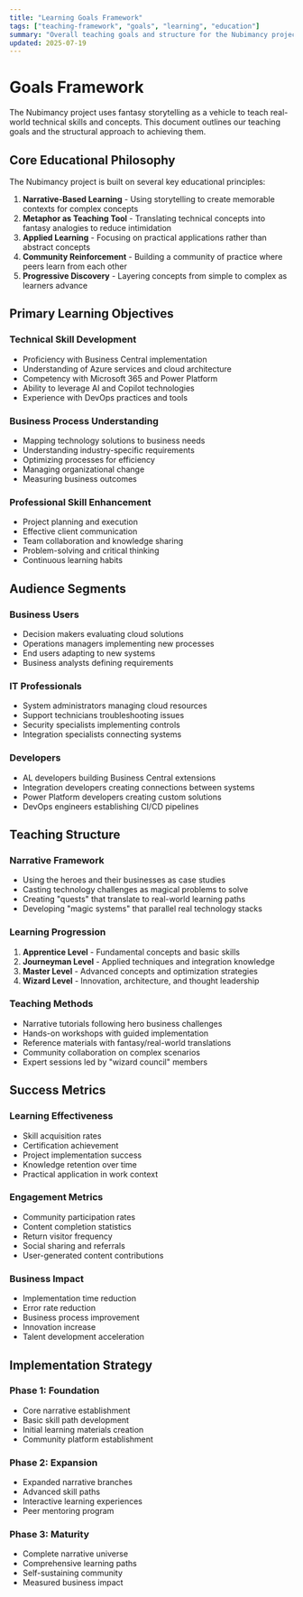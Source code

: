 ```yaml
---
title: "Learning Goals Framework"
tags: ["teaching-framework", "goals", "learning", "education"]
summary: "Overall teaching goals and structure for the Nubimancy project"
updated: 2025-07-19
---
```


# Goals Framework

The Nubimancy project uses fantasy storytelling as a vehicle to teach real-world technical skills and concepts. This document outlines our teaching goals and the structural approach to achieving them.

## Core Educational Philosophy

The Nubimancy project is built on several key educational principles:

1. **Narrative-Based Learning** - Using storytelling to create memorable contexts for complex concepts
2. **Metaphor as Teaching Tool** - Translating technical concepts into fantasy analogies to reduce intimidation
3. **Applied Learning** - Focusing on practical applications rather than abstract concepts
4. **Community Reinforcement** - Building a community of practice where peers learn from each other
5. **Progressive Discovery** - Layering concepts from simple to complex as learners advance

## Primary Learning Objectives

### Technical Skill Development
- Proficiency with Business Central implementation
- Understanding of Azure services and cloud architecture
- Competency with Microsoft 365 and Power Platform
- Ability to leverage AI and Copilot technologies
- Experience with DevOps practices and tools

### Business Process Understanding
- Mapping technology solutions to business needs
- Understanding industry-specific requirements
- Optimizing processes for efficiency
- Managing organizational change
- Measuring business outcomes

### Professional Skill Enhancement
- Project planning and execution
- Effective client communication
- Team collaboration and knowledge sharing
- Problem-solving and critical thinking
- Continuous learning habits

## Audience Segments

### Business Users
- Decision makers evaluating cloud solutions
- Operations managers implementing new processes
- End users adapting to new systems
- Business analysts defining requirements

### IT Professionals
- System administrators managing cloud resources
- Support technicians troubleshooting issues
- Security specialists implementing controls
- Integration specialists connecting systems

### Developers
- AL developers building Business Central extensions
- Integration developers creating connections between systems
- Power Platform developers creating custom solutions
- DevOps engineers establishing CI/CD pipelines

## Teaching Structure

### Narrative Framework
- Using the heroes and their businesses as case studies
- Casting technology challenges as magical problems to solve
- Creating "quests" that translate to real-world learning paths
- Developing "magic systems" that parallel real technology stacks

### Learning Progression
1. **Apprentice Level** - Fundamental concepts and basic skills
2. **Journeyman Level** - Applied techniques and integration knowledge
3. **Master Level** - Advanced concepts and optimization strategies
4. **Wizard Level** - Innovation, architecture, and thought leadership

### Teaching Methods
- Narrative tutorials following hero business challenges
- Hands-on workshops with guided implementation
- Reference materials with fantasy/real-world translations
- Community collaboration on complex scenarios
- Expert sessions led by "wizard council" members

## Success Metrics

### Learning Effectiveness
- Skill acquisition rates
- Certification achievement
- Project implementation success
- Knowledge retention over time
- Practical application in work context

### Engagement Metrics
- Community participation rates
- Content completion statistics
- Return visitor frequency
- Social sharing and referrals
- User-generated content contributions

### Business Impact
- Implementation time reduction
- Error rate reduction
- Business process improvement
- Innovation increase
- Talent development acceleration

## Implementation Strategy

### Phase 1: Foundation
- Core narrative establishment
- Basic skill path development
- Initial learning materials creation
- Community platform establishment

### Phase 2: Expansion
- Expanded narrative branches
- Advanced skill paths
- Interactive learning experiences
- Peer mentoring program

### Phase 3: Maturity
- Complete narrative universe
- Comprehensive learning paths
- Self-sustaining community
- Measured business impact
